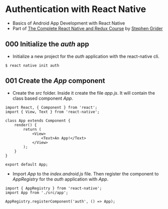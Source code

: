 # Authentication with React Native
* Basics of Android App Development with React Native
* Part of [The Complete React Native and Redux Course](https://www.udemy.com/the-complete-react-native-and-redux-course/)
by [Stephen Grider](https://github.com/stephengrider)

## 000 Initialize the *auth* app
* Initialize a new project for the *auth* application with the react-native cli.
```
$ react native init auth
```

## 001 Create the *App* component
* Create the *src* folder. Inside it create the file *app.js*. It will contain the class based component *App*.

```
import React, { Component } from 'react';
import { View, Text } from 'react-native';

class App extends Component {
    render() {
        return (
            <View>
                <Text>An App!</Text>
            </View>
        );
    }
}

export default App;
```
* Import *App* to the *index.android.js* file. Then register the component to *AppRegistry* for the *auth* application with *App*.

```
import { AppRegistry } from 'react-native';
import App from './src/app';

AppRegistry.registerComponent('auth', () => App);
```

